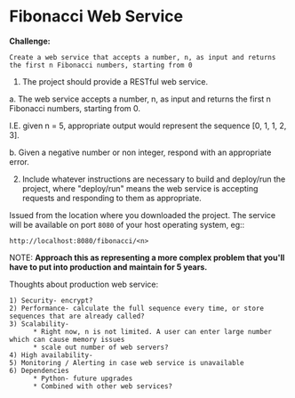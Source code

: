 # Fibonacci Web Service
**Challenge:**

```Create a web service that accepts a number, n, as input and returns the first n Fibonacci numbers, starting from 0```

1. The project should provide a RESTful web service.

  a. The web service accepts a number, n, as input and returns the first n Fibonacci numbers, starting from 0. 
  
  I.E. given n  = 5, appropriate output would represent the sequence [0, 1, 1, 2, 3].

  b. Given a negative number or non integer, respond with an appropriate error.

2. Include whatever instructions are necessary to build and deploy/run the project, where "deploy/run" means the web service is accepting requests and responding to them as appropriate.

Issued from the location where you downloaded the project. The service will be
available on port ``8080`` of your host operating system, eg::

  ``http://localhost:8080/fibonacci/<n>``

NOTE: 
    **Approach this as representing a more complex problem that you'll have to put into production and maintain for 5 years.**

Thoughts about production web service:
```
1) Security- encrypt?
2) Performance- calculate the full sequence every time, or store sequences that are already called?
3) Scalability-
      * Right now, n is not limited. A user can enter large number which can cause memory issues
      * scale out number of web servers?
4) High availability-
5) Monitoring / Alerting in case web service is unavailable
6) Dependencies
      * Python- future upgrades
      * Combined with other web services?
```
